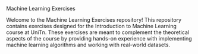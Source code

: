 Machine Learning Exercises

Welcome to the Machine Learning Exercises repository! This repository contains exercises designed for the Introduction to Machine Learning course at UniTn. These exercises are meant to complement the theoretical aspects of the course by providing hands-on experience with implementing machine learning algorithms and working with real-world datasets.
